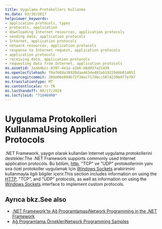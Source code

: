 ```yaml
---
title: Uygulama Protokolleri Kullanma
ms.date: 03/30/2017
helpviewer_keywords:
- application protocols, types
- protocols, application
- downloading Internet resources, application protocols
- sending data, application protocols
- Internet, application protocols
- network resources, application protocols
- response to Internet request, application protocols
- application protocols
- receiving data, application protocols
- requesting data from Internet, application protocols
ms.assetid: 3aab4bcc-8397-4e1a-a1b6-bbd837a21430
ms.openlocfilehash: f9af668a30920daa4634e402ab1922946b014051
ms.sourcegitcommit: 289e06e904b72f34ac717dbcc5074239b977e707
ms.translationtype: MT
ms.contentlocale: tr-TR
ms.lasthandoff: 09/17/2019
ms.locfileid: "71046990"
---
```

# <a name="using-application-protocols"></a><span data-ttu-id="e97e7-102">Uygulama Protokolleri Kullanma</span><span class="sxs-lookup"><span data-stu-id="e97e7-102">Using Application Protocols</span></span>
<span data-ttu-id="e97e7-103">.NET Framework, yaygın olarak kullanılan Internet uygulama protokollerini destekler.</span><span class="sxs-lookup"><span data-stu-id="e97e7-103">The .NET Framework supports commonly used Internet application protocols.</span></span> <span data-ttu-id="e97e7-104">Bu bölüm, [http](http.md), "TCP" ve "UDP" protokollerinin yanı sıra özel protokoller uygulamak Için [Windows Sockets](sockets.md) arabirimini kullanmayla ilgili bilgiler içerir.</span><span class="sxs-lookup"><span data-stu-id="e97e7-104">This section includes information on using the [HTTP](http.md), "TCP", and "UDP" protocols, as well as information on using the [Windows Sockets](sockets.md) interface to implement custom protocols.</span></span>  
  
## <a name="see-also"></a><span data-ttu-id="e97e7-105">Ayrıca bkz.</span><span class="sxs-lookup"><span data-stu-id="e97e7-105">See also</span></span>

- [<span data-ttu-id="e97e7-106">.NET Framework'te Ağ Programlaması</span><span class="sxs-lookup"><span data-stu-id="e97e7-106">Network Programming in the .NET Framework</span></span>](index.md)
- [<span data-ttu-id="e97e7-107">Ağ Programlama Örnekleri</span><span class="sxs-lookup"><span data-stu-id="e97e7-107">Network Programming Samples</span></span>](network-programming-samples.md)
